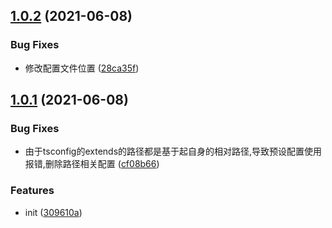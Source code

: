 ## [1.0.2](https://gitee.com/agile-development-system/ts-config-js/compare/v1.0.1...v1.0.2) (2021-06-08)


### Bug Fixes

* 修改配置文件位置 ([28ca35f](https://gitee.com/agile-development-system/ts-config-js/commits/28ca35f70cc22123b01deb34fcb74d8f2502e439))



## [1.0.1](https://gitee.com/agile-development-system/ts-config-js/compare/309610aacd2f4e13cae3eddb7d1d34ccdc34469d...v1.0.1) (2021-06-08)


### Bug Fixes

* 由于tsconfig的extends的路径都是基于起自身的相对路径,导致预设配置使用报错,删除路径相关配置 ([cf08b66](https://gitee.com/agile-development-system/ts-config-js/commits/cf08b6633c0f3b5abc83bcb0616c2da12d978c4e))


### Features

* init ([309610a](https://gitee.com/agile-development-system/ts-config-js/commits/309610aacd2f4e13cae3eddb7d1d34ccdc34469d))



